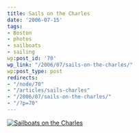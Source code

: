 ```yaml
---
title: Sails on the Charles
date: '2006-07-15'
tags:
- Boston
- photos
- sailboats
- sailing
wp:post_id: '70'
wp_link: "/2006/07/sails-on-the-charles/"
wp:post_type: post
redirects:
- "/node/70"
- "/articles/sails-charles"
- "/2006/07/sails-on-the-charles/"
- "/?p=70"
---
```


[ ![Sailboats on the Charles](http://static.flickr.com/56/190136661_feffbb45b3.jpg) ](http://www.flickr.com/photos/bensheldon/190136661/ "Photo Sharing")
